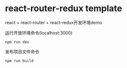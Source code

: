 # react-router-redux template
react + react-router + react-redux开发环境demo 

运行开放环境命令(localhost:3000)
```
npm run dev
```

发布项目文件命令
```
npm run build
```

